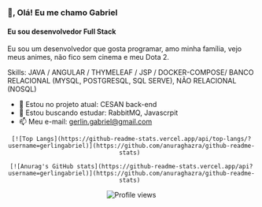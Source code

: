 ### 👋, Olá! Eu me chamo Gabriel
#### Eu sou desenvolvedor Full Stack
Eu sou um desenvolvedor que gosta programar, amo minha família, vejo meus animes, não fico sem cinema e meu Dota 2.

Skills: JAVA / ANGULAR / THYMELEAF / JSP / DOCKER-COMPOSE/ BANCO RELACIONAL (MYSQL, POSTGRESQL, SQL SERVE), NÃO RELACIONAL (NOSQL)

- 🔭 Estou no projeto atual: CESAN back-end
- 🌱 Estou buscando estudar: RabbitMQ, Javascrpit 
- 📫 Meu e-mail: gerlin.gabriel@gmail.com 

<div align="center">
    
    [![Top Langs](https://github-readme-stats.vercel.app/api/top-langs/?username=gerlingabriel)](https://github.com/anuraghazra/github-readme-stats) 
    
    [![Anurag's GitHub stats](https://github-readme-stats.vercel.app/api?username=gerlingabriel)](https://github.com/anuraghazra/github-readme-stats) 
  
    
  ![Profile views](https://gpvc.arturio.dev/gerlingabriel)  
